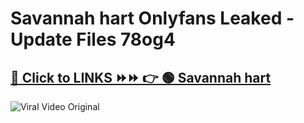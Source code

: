 
 # Savannah hart Onlyfans Leaked - Update Files 78og4

## <h2><a href="https://clipsfans.com/Savannah_hart&ref=git">🔗 Click to LINKS ⏩⏩ 👉 🟢 Savannah hart </a></h2>

<a href="https://clipsfans.com/Savannah_hart&ref=git" rel="nofollow" data-target="animated-image.originalLink"><img src="https://i.ibb.co.com/xMMVF88/686577567.gif" alt="Viral Video Original" style="max-width: 100%; display: inline-block;" data-target="animated-image.originalImage"></a>

